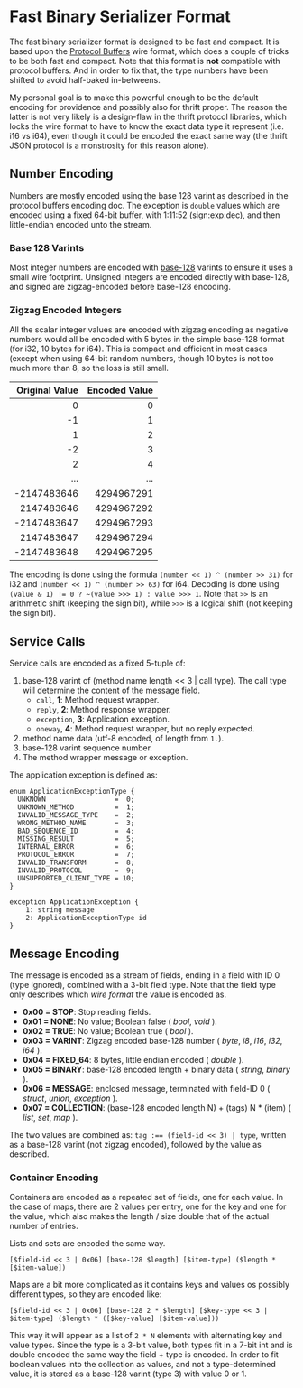 Fast Binary Serializer Format
=============================

The fast binary serializer format is designed to be fast and compact. It is
based upon the [Protocol Buffers](https://developers.google.com/protocol-buffers/docs/encoding)
wire format, which does a couple of tricks to be both fast and compact.
Note that this format is **not** compatible with protocol buffers. And in
order to fix that, the type numbers have been shifted to avoid half-baked
in-betweens.

My personal goal is to make this powerful enough to be the default encoding
for providence and possibly also for thrift proper. The reason the latter is
not very likely is a design-flaw in the thrift protocol libraries, which locks
the wire format to have to know the exact data type it represent (i.e. i16 vs
i64), even though it could be encoded the exact same way (the thrift JSON
protocol is a monstrosity for this reason alone).

## Number Encoding

Numbers are mostly encoded using the base 128 varint as described in the
protocol buffers encoding doc. The exception is `double` values which are
encoded using a fixed 64-bit buffer, with 1:11:52 (sign:exp:dec), and then
little-endian encoded unto the stream.

### Base 128 Varints

Most integer numbers are encoded with [base-128](https://en.wikipedia.org/wiki/LEB128)
varints to ensure it uses a small wire footprint. Unsigned integers are
encoded directly with base-128, and signed are zigzag-encoded before
base-128 encoding.

### Zigzag Encoded Integers

All the scalar integer values are encoded with zigzag encoding as negative
numbers would all be encoded with 5 bytes in the simple base-128 format (for
i32, 10 bytes for i64). This is compact and efficient in most cases (except
when using 64-bit random numbers, though 10 bytes is not too much more than 8,
so the loss is still small.

| Original Value | Encoded Value |
|---------------:|--------------:|
|              0 |             0 |
|             -1 |             1 |
|              1 |             2 |
|             -2 |             3 |
|              2 |             4 |
|            ... |           ... |
|    -2147483646 |    4294967291 |
|     2147483646 |    4294967292 |
|    -2147483647 |    4294967293 |
|     2147483647 |    4294967294 |
|    -2147483648 |    4294967295 |

The encoding is done using the formula `(number << 1) ^ (number >> 31)` for i32
and `(number << 1) ^ (number >> 63)` for i64. Decoding is done using
`(value & 1) != 0 ? ~(value >>> 1) : value >>> 1`. Note
that `>>` is an arithmetic shift (keeping the sign bit), while `>>>` is a
logical shift (not keeping the sign bit).

## Service Calls

Service calls are encoded as a fixed 5-tuple of:

1. base-128 varint of (method name length << 3 | call type). The call type
   will determine the content of the message field.
    - `call`, **1**: Method request wrapper.
    - `reply`, **2**: Method response wrapper.
    - `exception`, **3**: Application exception.
    - `oneway`, **4**: Method request wrapper, but no reply expected.
2. method name data (utf-8 encoded, of length from `1.`).
4. base-128 varint sequence number.
5. The method wrapper message or exception.

The application exception is defined as:

```thrift
enum ApplicationExceptionType {
  UNKNOWN                 =  0;
  UNKNOWN_METHOD          =  1;
  INVALID_MESSAGE_TYPE    =  2;
  WRONG_METHOD_NAME       =  3;
  BAD_SEQUENCE_ID         =  4;
  MISSING_RESULT          =  5;
  INTERNAL_ERROR          =  6;
  PROTOCOL_ERROR          =  7;
  INVALID_TRANSFORM       =  8;
  INVALID_PROTOCOL        =  9;
  UNSUPPORTED_CLIENT_TYPE = 10;
}

exception ApplicationException {
    1: string message
    2: ApplicationExceptionType id
}
```

## Message Encoding

The message is encoded as a stream of fields, ending in a field with ID 0
(type ignored), combined with a 3-bit field type. Note that the field type
only describes which *wire format* the value is encoded as.

* **0x00 = STOP**: Stop reading fields.
* **0x01 = NONE**: No value; Boolean false ( *bool*, *void* ).
* **0x02 = TRUE**: No value; Boolean true ( *bool* ).
* **0x03 = VARINT**: Zigzag encoded base-128 number ( *byte*, *i8*, *i16*, *i32*, *i64* ).
* **0x04 = FIXED_64**: 8 bytes, little endian encoded ( *double* ).
* **0x05 = BINARY**: base-128 encoded length + binary data ( *string*, *binary* ).
* **0x06 = MESSAGE**: enclosed message, terminated with field-ID 0 ( *struct*, *union*, *exception* ).
* **0x07 = COLLECTION**: (base-128 encoded length N) + (tags) N * (item) ( *list*, *set*, *map* ).

The two values are combined as: `tag :== (field-id << 3) | type`, written as a
base-128 varint (not zigzag encoded), followed by the value as described.

### Container Encoding

Containers are encoded as a repeated set of fields, one for each value. In the
case of maps, there are 2 values per entry, one for the key and one for the
value, which also makes the length / size double that of the actual number of
entries.

Lists and sets are encoded the same way.

`[$field-id << 3 | 0x06] [base-128 $length] [$item-type] ($length * [$item-value])`

Maps are a bit more complicated as it contains keys and values os possibly
different types, so they are encoded like:

`[$field-id << 3 | 0x06] [base-128 2 * $length] [$key-type << 3 | $item-type] ($length * ([$key-value] [$item-value]))`

This way it will appear as a list of `2 * N` elements with alternating key and
value types. Since the type is a 3-bit value, both types fit in a 7-bit int and
is double encoded the same way the field + type is encoded. In order to fit boolean
values into the collection as values, and not a type-determined value, it is
stored as a base-128 varint (type 3) with value 0 or 1.
